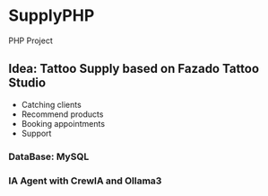 # SupplyPHP
PHP Project
 
## Idea: Tattoo Supply based on Fazado Tattoo Studio
- Catching clients
- Recommend products
- Booking appointments
- Support

### DataBase: MySQL 

### IA Agent with CrewIA and Ollama3